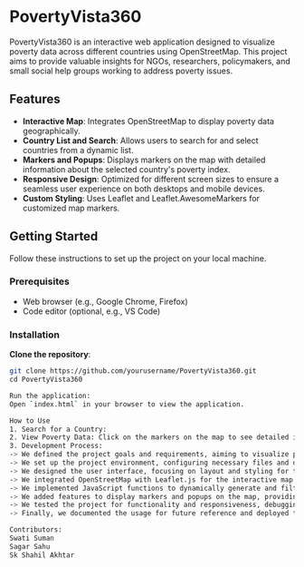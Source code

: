 # PovertyVista360

PovertyVista360 is an interactive web application designed to visualize poverty data across different countries using OpenStreetMap. This project aims to provide valuable insights for NGOs, researchers, policymakers, and small social help groups working to address poverty issues.

## Features

- **Interactive Map**: Integrates OpenStreetMap to display poverty data geographically.
- **Country List and Search**: Allows users to search for and select countries from a dynamic list.
- **Markers and Popups**: Displays markers on the map with detailed information about the selected country's poverty index.
- **Responsive Design**: Optimized for different screen sizes to ensure a seamless user experience on both desktops and mobile devices.
- **Custom Styling**: Uses Leaflet and Leaflet.AwesomeMarkers for customized map markers.

## Getting Started

Follow these instructions to set up the project on your local machine.

### Prerequisites

- Web browser (e.g., Google Chrome, Firefox)
- Code editor (optional, e.g., VS Code)

### Installation

**Clone the repository**:
 ```sh
git clone https://github.com/yourusername/PovertyVista360.git
cd PovertyVista360

Run the application:
Open `index.html` in your browser to view the application.

How to Use
1. Search for a Country:
2. View Poverty Data: Click on the markers on the map to see detailed information about the poverty index in the selected country.
3. Development Process:
 -> We defined the project goals and requirements, aiming to visualize poverty data interactively.
 -> We set up the project environment, configuring necessary files and directories.
 -> We designed the user interface, focusing on layout and styling for the map, country list, search bar, and header.
 -> We integrated OpenStreetMap with Leaflet.js for the interactive map functionality.
 -> We implemented JavaScript functions to dynamically generate and filter the country list.
 -> We added features to display markers and popups on the map, providing detailed information about each country.
 -> We tested the project for functionality and responsiveness, debugging any issues.
 -> Finally, we documented the usage for future reference and deployed the project.

Contributors:
Swati Suman
Sagar Sahu
Sk Shahil Akhtar
